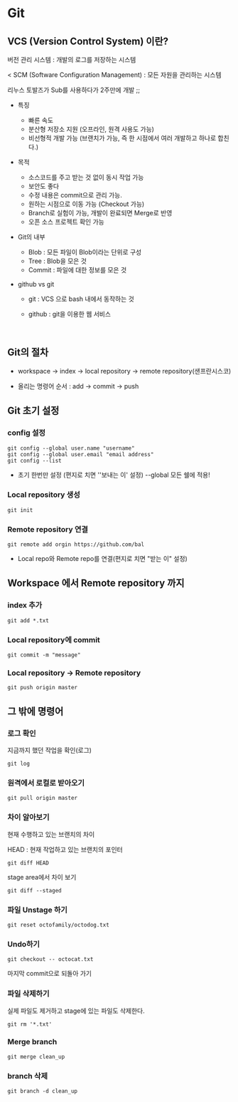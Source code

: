 # Git

##  VCS (Version Control System) 이란?

버전 관리 시스템 : 개발의 로그를 저장하는 시스템 

< SCM (Software Configuration Management) : 모든 자원을 관리하는 시스템

리누스 토발즈가 Sub를 사용하다가 2주만에 개발 ;;



- 특징
  - 빠른 속도 
  - 분산형 저장소 지원 (오프라인, 원격 사용도 가능)
  - 비선형적 개발 가능 (브랜치가 가능, 즉 한 시점에서 여러 개발하고 하나로 합친다.) 
- 목적
  - 소스코드를 주고 받는 것 없이 동시 작업 가능
  - 보안도 좋다
  - 수정 내용은 commit으로 관리 가능.
  - 원하는 시점으로 이동 가능 (Checkout 가능)
  - Branch로 실험이 가능, 개발이 완료되면 Merge로 반영
  - 오픈 소스 프로젝트 확인 가능
- Git의 내부
  - Blob : 모든 파일이 Blob이라는 단위로 구성
  - Tree : Blob을 모은 것
  - Commit : 파일에 대한 정보를 모은 것



- github vs git

  - git : VCS 으로 bash 내에서 동작하는 것

  - github : git을 이용한 웹 서비스

    ​

## Git의 절차

- workspace -> index -> local repository -> remote repository(샌프란시스코)

- 올리는 명령어 순서 : add -> commit -> push




## Git 초기 설정

### config 설정

```
git config --global user.name "username"
git config --global user.email "email address"
git config --list
```

* 초기 한번만 설정 (편지로 치면 ''보내는 이' 설정) --global 모든 쉘에 적용!



### Local repository 생성

```
git init
```



### Remote repository 연결

```
git remote add orgin https://github.com/bal
```

* Local repo와 Remote repo를 연결(편지로 치면 "받는 이" 설정)



## Workspace 에서 Remote repository 까지

### index 추가

```
git add *.txt
```



### Local repository에 commit

```
git commit -m "message"
```



### Local repository -> Remote repository

```
git push origin master
```



## 그 밖에 명령어

### 로그 확인

지금까지 했던 작업을 확인(로그)

```
git log
```



### 원격에서 로컬로 받아오기

```
git pull origin master
```



### 차이 알아보기

현재 수행하고 있는 브랜치의 차이

HEAD : 현재 작업하고 있는 브랜치의 포인터

```
git diff HEAD
```

stage area에서 차이 보기

```
git diff --staged
```



### 파일 Unstage 하기

```
git reset octofamily/octodog.txt
```



### Undo하기

```
git checkout -- octocat.txt
```

마지막 commit으로 되돌아 가기



### 파일 삭제하기

실제 파일도 제거하고 stage에 있는 파일도 삭제한다.

```
git rm '*.txt'
```



### Merge branch

```
git merge clean_up
```



### branch 삭제

```
git branch -d clean_up
```



